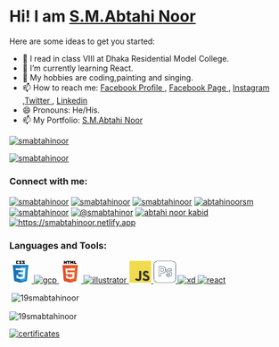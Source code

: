 
# Hi! I am <a href="https://smabtahinoor.netlify.app">S.M.Abtahi Noor</a>

Here are some ideas to get you started:

- 🔭 I read in class VIII at Dhaka Residential Model College. 
- 🌱 I’m currently learning React.
- 🌱 My hobbies are coding,painting and singing.
- 📫 How to reach me: <a href="https://www.facebook.com/abtahinoorsm"> Facebook Profile </a>, <a href="https://www.facebook.com/19smabtahinoor"> Facebook Page </a> , <a href="https://www.instagram.com/smabtahinoor">Instagram </a> ,<a href="https://www.twitter.com/smabtahinoor">Twitter </a>, <a href="https://www.linkedin.com/in/smabtahinoor/"> Linkedin </a>
- 😄 Pronouns: He/His.
- 📫 My Portfolio: <a href="https://smabtahinoor.netlify.app">S.M.Abtahi Noor </a>


<p align="left"> <a href="https://github.com/ryo-ma/github-profile-trophy"><img src="https://github-profile-trophy.vercel.app/?username=smabtahinoor" alt="smabtahinoor" /></a> </p>

<p align="left"> <a href="https://twitter.com/smabtahinoor" target="blank"><img src="https://img.shields.io/twitter/follow/smabtahinoor?logo=twitter&style=for-the-badge" alt="smabtahinoor" /></a> </p>



<h3 align="left">Connect with me:</h3>
<p align="left">
<a href="https://twitter.com/smabtahinoor" target="blank"><img align="center" src="https://cdn.jsdelivr.net/npm/simple-icons@3.0.1/icons/twitter.svg" alt="smabtahinoor" height="30" width="40" /></a>
<a href="https://linkedin.com/in/smabtahinoor" target="blank"><img align="center" src="https://cdn.jsdelivr.net/npm/simple-icons@3.0.1/icons/linkedin.svg" alt="smabtahinoor" height="30" width="40" /></a>
<a href="https://codesandbox.com/smabtahinoor" target="blank"><img align="center" src="https://cdn.jsdelivr.net/npm/simple-icons@3.0.1/icons/codesandbox.svg" alt="smabtahinoor" height="30" width="40" /></a>
<a href="https://fb.com/abtahinoorsm" target="blank"><img align="center" src="https://cdn.jsdelivr.net/npm/simple-icons@3.0.1/icons/facebook.svg" alt="abtahinoorsm" height="30" width="40" /></a>
<a href="https://instagram.com/smabtahinoor" target="blank"><img align="center" src="https://cdn.jsdelivr.net/npm/simple-icons@3.0.1/icons/instagram.svg" alt="smabtahinoor" height="30" width="40" /></a>
<a href="https://medium.com/@smabtahinor" target="blank"><img align="center" src="https://cdn.jsdelivr.net/npm/simple-icons@3.0.1/icons/medium.svg" alt="@smabtahinor" height="30" width="40" /></a>
<a href="https://www.youtube.com/c/abtahi noor kabid" target="blank"><img align="center" src="https://cdn.jsdelivr.net/npm/simple-icons@3.0.1/icons/youtube.svg" alt="abtahi noor kabid" height="30" width="40" /></a>
<a href="/https://smabtahinoor.netlify.app" target="blank"><img align="center" src="https://cdn.jsdelivr.net/npm/simple-icons@3.0.1/icons/rss.svg" alt="https://smabtahinoor.netlify.app" height="30" width="40" /></a>
</p>

<h3 align="left">Languages and Tools:</h3>
<p align="left"> <a href="https://www.w3schools.com/css/" target="_blank"> <img src="https://raw.githubusercontent.com/devicons/devicon/master/icons/css3/css3-original-wordmark.svg" alt="css3" width="40" height="40"/> </a> <a href="https://cloud.google.com" target="_blank"> <img src="https://www.vectorlogo.zone/logos/google_cloud/google_cloud-icon.svg" alt="gcp" width="40" height="40"/> </a> <a href="https://www.w3.org/html/" target="_blank"> <img src="https://raw.githubusercontent.com/devicons/devicon/master/icons/html5/html5-original-wordmark.svg" alt="html5" width="40" height="40"/> </a> <a href="https://www.adobe.com/in/products/illustrator.html" target="_blank"> <img src="https://www.vectorlogo.zone/logos/adobe_illustrator/adobe_illustrator-icon.svg" alt="illustrator" width="40" height="40"/> </a> <a href="https://developer.mozilla.org/en-US/docs/Web/JavaScript" target="_blank"> <img src="https://raw.githubusercontent.com/devicons/devicon/master/icons/javascript/javascript-original.svg" alt="javascript" width="40" height="40"/> </a> <a href="https://www.photoshop.com/en" target="_blank"> <img src="https://raw.githubusercontent.com/devicons/devicon/master/icons/photoshop/photoshop-line.svg" alt="photoshop" width="40" height="40"/> </a> <a href="https://www.adobe.com/products/xd.html" target="_blank"> <img src="https://cdn.worldvectorlogo.com/logos/adobe-xd.svg" alt="xd" width="40" height="40"/> </a>   <a href="https://www.adobe.com/products/xd.html" target="_blank"> <img src="https://mpng.subpng.com/20180604/pol/kisspng-react-javascript-angularjs-ionic-atom-5b154be6709500.6532453515281223424611.jpg
" alt="react" width="40" height="40"/> </a> </p>




<p>&nbsp;<img align="center" src="https://github-readme-stats.vercel.app/api?username=19smabtahinoor&show_icons=true&locale=en" alt="19smabtahinoor" /></p>

<p><img align="center" src="https://github-readme-streak-stats.herokuapp.com/?user=19smabtahinoor&" alt="19smabtahinoor" /></p>
<a href="https://github.com/19smabtahinoor/"><img width="700px" src="https://i.ibb.co/X8pMqDq/certificates.jpg" alt="certificates" border="0"></a>

